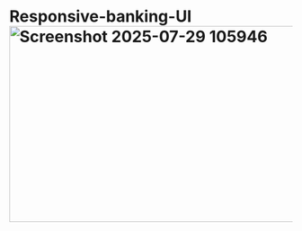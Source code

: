 # Responsive-banking-UI <img width="522" height="349" alt="Screenshot 2025-07-29 105946" src="https://github.com/user-attachments/assets/1fc992a2-7159-418d-96c9-b270cdfc3854" />
